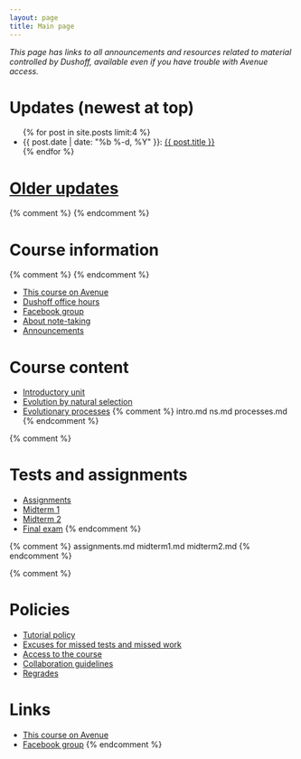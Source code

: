 ```yaml
---
layout: page
title: Main page
---
```


_This page has links to all announcements and resources related to material controlled by Dushoff, available even if you have trouble with Avenue access._

# Updates (newest at top)
<!-- # [Updates](updates.html) -->

<ul class="post-list">
	{% for post in site.posts limit:4 %}
		<li>
			<span class="post-meta">{{ post.date | date: "%b %-d, %Y" }}: </span>
				<a class="post-mini" href="{{ post.url | prepend: site.baseurl }}">{{ post.title }}</a>
		</li>
	{% endfor %}
</ul>

# [Older updates](updates.html)
{% comment %} 
{% endcomment %} 

# Course information

{% comment %} 
{% endcomment %} 

* [This course on Avenue](https://avenue.cllmcmaster.ca/d2l/home/213068)
* [Dushoff office hours](/office.md)
* [Facebook group](https://www.facebook.com/groups/103090283767508/)
* [About note-taking](http://www.vox.com/2014/6/4/5776804/note-taking-by-hand-versus-laptop)
* [Announcements](/announcements.html)

# Course content

* [Introductory unit](intro.html)
* [Evolution by natural selection](ns.html)
* [Evolutionary processes](processes.html)
{% comment %} 
	intro.md
	ns.md
	processes.md
{% endcomment %} 

{% comment %} 
# Tests and assignments
* [Assignments](assignments.html)
* [Midterm 1](midterm1.html)
* [Midterm 2](midterm2.html)
* [Final exam](final.html)
{% endcomment %} 

{% comment %} 
assignments.md
midterm1.md
midterm2.md
{% endcomment %} 

{% comment %} 
# Policies

* [Tutorial policy](Tutorials.html)
* [Excuses for missed tests and missed work](Excuses.html)
* [Access to the course](Access.html)
* [Collaboration guidelines](Collaboration.html)
* [Regrades](Regrades.html)

# Links
* [This course on Avenue](https://avenue.cllmcmaster.ca/d2l/home/201446)
* [Facebook group](https://www.facebook.com/groups/681998368640256/)
{% endcomment %} 

